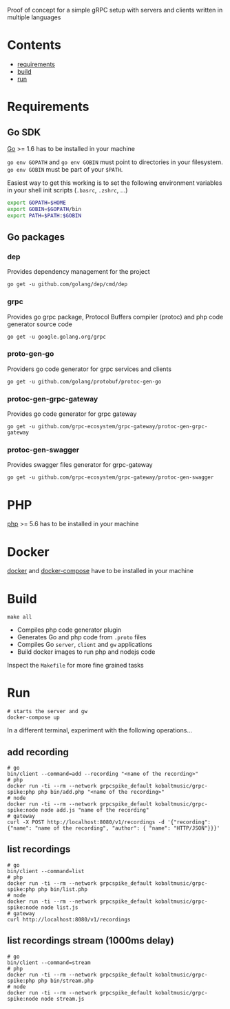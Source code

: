Proof of concept for a simple gRPC setup with servers and clients written in multiple languages

# Contents
* [requirements](#requirements)
* [build](#build)
* [run](#run)

# Requirements
## Go SDK
[Go](https://golang.org/) >= 1.6 has to be installed in your machine

`go env GOPATH` and `go env GOBIN` must point to directories in your filesystem. `go env GOBIN` must be part of your `$PATH`.

Easiest way to get this working is to set the following environment variables in your shell init scripts (`.basrc`, `.zshrc`, ...)

```bash
export GOPATH=$HOME
export GOBIN=$GOPATH/bin
export PATH=$PATH:$GOBIN
```

## Go packages
### dep
Provides dependency management for the project
```
go get -u github.com/golang/dep/cmd/dep
```

### grpc
Provides go grpc package, Protocol Buffers compiler (protoc) and php code generator source code
```
go get -u google.golang.org/grpc
```
### proto-gen-go
Providers go code generator for grpc services and clients
```
go get -u github.com/golang/protobuf/protoc-gen-go
```

### protoc-gen-grpc-gateway
Provides go code generator for grpc gateway
```
go get -u github.com/grpc-ecosystem/grpc-gateway/protoc-gen-grpc-gateway
```

### protoc-gen-swagger
Provides swagger files generator for grpc-gateway
```
go get -u github.com/grpc-ecosystem/grpc-gateway/protoc-gen-swagger
```
# PHP
[php](http://php.net/) >= 5.6 has to be installed in your machine


# Docker
[docker](https://www.docker.com/) and [docker-compose](https://docs.docker.com/compose/) have to be installed in your machine

# Build
```
make all
```
- Compiles php code generator plugin
- Generates Go and php code from `.proto` files
- Compiles Go `server`, `client` and `gw` applications
- Build docker images to run php and nodejs code

Inspect the `Makefile` for more fine grained tasks

# Run
```
# starts the server and gw
docker-compose up
```

In a different terminal, experiment with the following operations...

## add recording
```
# go
bin/client --command=add --recording "<name of the recording>"
# php
docker run -ti --rm --network grpcspike_default kobaltmusic/grpc-spike:php php bin/add.php "<name of the recording>"
# node
docker run -ti --rm --network grpcspike_default kobaltmusic/grpc-spike:node node add.js "name of the recording"
# gateway
curl -X POST http://localhost:8080/v1/recordings -d '{"recording": {"name": "name of the recording", "author": { "name": "HTTP/JSON"}}}'

```

## list recordings
```
# go
bin/client --command=list
# php
docker run -ti --rm --network grpcspike_default kobaltmusic/grpc-spike:php php bin/list.php
# node
docker run -ti --rm --network grpcspike_default kobaltmusic/grpc-spike:node node list.js
# gateway
curl http://localhost:8080/v1/recordings
```

## list recordings stream (1000ms delay)
```
# go
bin/client --command=stream
# php
docker run -ti --rm --network grpcspike_default kobaltmusic/grpc-spike:php php bin/stream.php
# node
docker run -ti --rm --network grpcspike_default kobaltmusic/grpc-spike:node node stream.js
```
